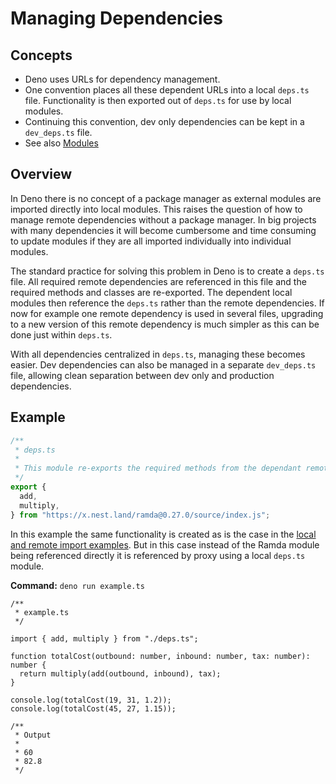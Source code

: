# Managing Dependencies

## Concepts

- Deno uses URLs for dependency management.
- One convention places all these dependent URLs into a local `deps.ts` file.
  Functionality is then exported out of `deps.ts` for use by local modules.
- Continuing this convention, dev only dependencies can be kept in a
  `dev_deps.ts` file.
- See also [Modules](../guide/basics/modules/index.md)

## Overview

In Deno there is no concept of a package manager as external modules are
imported directly into local modules. This raises the question of how to manage
remote dependencies without a package manager. In big projects with many
dependencies it will become cumbersome and time consuming to update modules if
they are all imported individually into individual modules.

The standard practice for solving this problem in Deno is to create a `deps.ts`
file. All required remote dependencies are referenced in this file and the
required methods and classes are re-exported. The dependent local modules then
reference the `deps.ts` rather than the remote dependencies. If now for example
one remote dependency is used in several files, upgrading to a new version of
this remote dependency is much simpler as this can be done just within
`deps.ts`.

With all dependencies centralized in `deps.ts`, managing these becomes easier.
Dev dependencies can also be managed in a separate `dev_deps.ts` file, allowing
clean separation between dev only and production dependencies.

## Example

```ts
/**
 * deps.ts
 *
 * This module re-exports the required methods from the dependant remote Ramda module.
 */
export {
  add,
  multiply,
} from "https://x.nest.land/ramda@0.27.0/source/index.js";
```

In this example the same functionality is created as is the case in the
[local and remote import examples](../guide/basics/modules/index.md). But in this case
instead of the Ramda module being referenced directly it is referenced by proxy
using a local `deps.ts` module.

**Command:** `deno run example.ts`

```ts, ignore
/**
 * example.ts
 */

import { add, multiply } from "./deps.ts";

function totalCost(outbound: number, inbound: number, tax: number): number {
  return multiply(add(outbound, inbound), tax);
}

console.log(totalCost(19, 31, 1.2));
console.log(totalCost(45, 27, 1.15));

/**
 * Output
 *
 * 60
 * 82.8
 */
```
